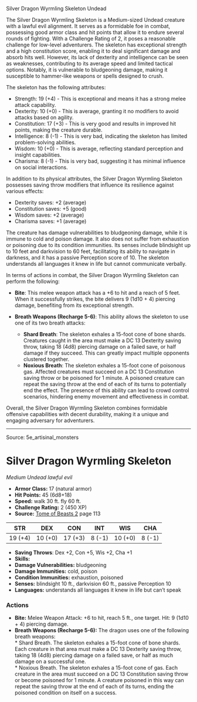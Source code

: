 <MonsterName/>Silver Dragon Wyrmling Skeleton</MonsterName>
<CreatureType/>Undead</CreatureType>

<summary>The Silver Dragon Wyrmling Skeleton is a Medium-sized Undead creature with a lawful evil alignment. It serves as a formidable foe in combat, possessing good armor class and hit points that allow it to endure several rounds of fighting. With a Challenge Rating of 2, it poses a reasonable challenge for low-level adventurers. The skeleton has exceptional strength and a high constitution score, enabling it to deal significant damage and absorb hits well. However, its lack of dexterity and intelligence can be seen as weaknesses, contributing to its average speed and limited tactical options. Notably, it is vulnerable to bludgeoning damage, making it susceptible to hammer-like weapons or spells designed to crush.</summary>

<detail>

The skeleton has the following attributes: 

- Strength: 19 (+4) - This is exceptional and means it has a strong melee attack capability.
- Dexterity: 10 (+0) - This is average, granting it no modifiers to avoid attacks based on agility.
- Constitution: 17 (+3) - This is very good and results in improved hit points, making the creature durable.
- Intelligence: 8 (-1) - This is very bad, indicating the skeleton has limited problem-solving abilities.
- Wisdom: 10 (+0) - This is average, reflecting standard perception and insight capabilities.
- Charisma: 8 (-1) - This is very bad, suggesting it has minimal influence on social interactions.

In addition to its physical attributes, the Silver Dragon Wyrmling Skeleton possesses saving throw modifiers that influence its resilience against various effects:

- Dexterity saves: +2 (average)
- Constitution saves: +5 (good)
- Wisdom saves: +2 (average)
- Charisma saves: +1 (average)

The creature has damage vulnerabilities to bludgeoning damage, while it is immune to cold and poison damage. It also does not suffer from exhaustion or poisoning due to its condition immunities. Its senses include blindsight up to 10 feet and darkvision to 60 feet, facilitating its ability to navigate in darkness, and it has a passive Perception score of 10. The skeleton understands all languages it knew in life but cannot communicate verbally.

In terms of actions in combat, the Silver Dragon Wyrmling Skeleton can perform the following:

- **Bite**: This melee weapon attack has a +6 to hit and a reach of 5 feet. When it successfully strikes, the bite delivers 9 (1d10 + 4) piercing damage, benefiting from its exceptional strength.

- **Breath Weapons (Recharge 5-6)**: This ability allows the skeleton to use one of its two breath attacks:
  - **Shard Breath**: The skeleton exhales a 15-foot cone of bone shards. Creatures caught in the area must make a DC 13 Dexterity saving throw, taking 18 (4d8) piercing damage on a failed save, or half damage if they succeed. This can greatly impact multiple opponents clustered together.
  - **Noxious Breath**: The skeleton exhales a 15-foot cone of poisonous gas. Affected creatures must succeed on a DC 13 Constitution saving throw or be poisoned for 1 minute. A poisoned creature can repeat the saving throw at the end of each of its turns to potentially end the effect. The presence of this ability can lead to crowd control scenarios, hindering enemy movement and effectiveness in combat.

Overall, the Silver Dragon Wyrmling Skeleton combines formidable offensive capabilities with decent durability, making it a unique and engaging adversary for adventurers.</detail>



---

Source: 5e_artisinal_monsters

# Silver Dragon Wyrmling Skeleton

*Medium* *Undead* *lawful evil*

- **Armor Class:** 17 (natural armor)
- **Hit Points:** 45 (6d8+18)
- **Speed:** walk 30 ft. fly 60 ft.
- **Challenge Rating:** 2 (450 XP)
- **Source:** [Tome of Beasts 2](https://koboldpress.com/kpstore/product/tome-of-beasts-2-for-5th-edition) page 113

| STR | DEX | CON | INT | WIS | CHA |
| --- | --- | --- | --- | --- | --- |
| 19 (+4) | 10 (+0) | 17 (+3) | 8 (-1) | 10 (+0) | 8 (-1) |

- **Saving Throws**: Dex +2, Con +5, Wis +2, Cha +1
- **Skills:** 
- **Damage Vulnerabilities:** bludgeoning
- **Damage Immunities:** cold, poison
- **Condition Immunities:** exhaustion, poisoned
- **Senses:** blindsight 10 ft., darkvision 60 ft., passive Perception 10
- **Languages:** understands all languages it knew in life but can’t speak

### Actions

- **Bite:** Melee Weapon Attack: +6 to hit, reach 5 ft., one target. Hit: 9 (1d10 + 4) piercing damage.
- **Breath Weapons (Recharge 5-6):** The dragon uses one of the following breath weapons: <br>* Shard Breath. The skeleton exhales a 15-foot cone of bone shards. Each creature in that area must make a DC 13 Dexterity saving throw, taking 18 (4d8) piercing damage on a failed save, or half as much damage on a successful one. <br>* Noxious Breath. The skeleton exhales a 15-foot cone of gas. Each creature in the area must succeed on a DC 13 Constitution saving throw or become poisoned for 1 minute. A creature poisoned in this way can repeat the saving throw at the end of each of its turns, ending the poisoned condition on itself on a success.




